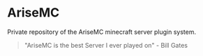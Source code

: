 # AriseMC
Private repository of the AriseMC minecraft server plugin system.

> "AriseMC is the best Server I ever played on" - Bill Gates
 
